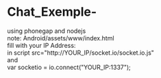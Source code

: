 Chat_Exemple-
=============

using phonegap and nodejs<br>
note: Android/assets/www/index.html<br>
fill with your IP Address: <br>
in script src="http://YOUR_IP/socket.io/socket.io.js"<br>
and<br>
var socketio = io.connect("YOUR_IP:1337");<br>

